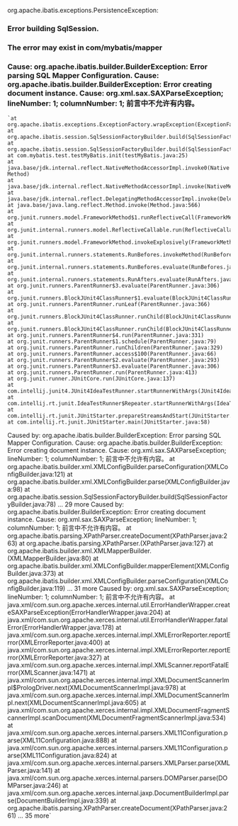 org.apache.ibatis.exceptions.PersistenceException: 
### Error building SqlSession.
### The error may exist in com/mybatis/mapper
### Cause: org.apache.ibatis.builder.BuilderException: Error parsing SQL Mapper Configuration. Cause: org.apache.ibatis.builder.BuilderException: Error creating document instance.  Cause: org.xml.sax.SAXParseException; lineNumber: 1; columnNumber: 1; 前言中不允许有内容。

	`at org.apache.ibatis.exceptions.ExceptionFactory.wrapException(ExceptionFactory.java:30)
	at org.apache.ibatis.session.SqlSessionFactoryBuilder.build(SqlSessionFactoryBuilder.java:80)
	at org.apache.ibatis.session.SqlSessionFactoryBuilder.build(SqlSessionFactoryBuilder.java:64)
	at com.mybatis.test.testMyBatis.init(testMyBatis.java:25)
	at java.base/jdk.internal.reflect.NativeMethodAccessorImpl.invoke0(Native Method)
	at java.base/jdk.internal.reflect.NativeMethodAccessorImpl.invoke(NativeMethodAccessorImpl.java:62)
	at java.base/jdk.internal.reflect.DelegatingMethodAccessorImpl.invoke(DelegatingMethodAccessorImpl.java:43)
	at java.base/java.lang.reflect.Method.invoke(Method.java:566)
	at org.junit.runners.model.FrameworkMethod$1.runReflectiveCall(FrameworkMethod.java:59)
	at org.junit.internal.runners.model.ReflectiveCallable.run(ReflectiveCallable.java:12)
	at org.junit.runners.model.FrameworkMethod.invokeExplosively(FrameworkMethod.java:56)
	at org.junit.internal.runners.statements.RunBefores.invokeMethod(RunBefores.java:33)
	at org.junit.internal.runners.statements.RunBefores.evaluate(RunBefores.java:24)
	at org.junit.internal.runners.statements.RunAfters.evaluate(RunAfters.java:27)
	at org.junit.runners.ParentRunner$3.evaluate(ParentRunner.java:306)
	at org.junit.runners.BlockJUnit4ClassRunner$1.evaluate(BlockJUnit4ClassRunner.java:100)
	at org.junit.runners.ParentRunner.runLeaf(ParentRunner.java:366)
	at org.junit.runners.BlockJUnit4ClassRunner.runChild(BlockJUnit4ClassRunner.java:103)
	at org.junit.runners.BlockJUnit4ClassRunner.runChild(BlockJUnit4ClassRunner.java:63)
	at org.junit.runners.ParentRunner$4.run(ParentRunner.java:331)
	at org.junit.runners.ParentRunner$1.schedule(ParentRunner.java:79)
	at org.junit.runners.ParentRunner.runChildren(ParentRunner.java:329)
	at org.junit.runners.ParentRunner.access$100(ParentRunner.java:66)
	at org.junit.runners.ParentRunner$2.evaluate(ParentRunner.java:293)
	at org.junit.runners.ParentRunner$3.evaluate(ParentRunner.java:306)
	at org.junit.runners.ParentRunner.run(ParentRunner.java:413)
	at org.junit.runner.JUnitCore.run(JUnitCore.java:137)
	at com.intellij.junit4.JUnit4IdeaTestRunner.startRunnerWithArgs(JUnit4IdeaTestRunner.java:68)
	at com.intellij.rt.junit.IdeaTestRunner$Repeater.startRunnerWithArgs(IdeaTestRunner.java:33)
	at com.intellij.rt.junit.JUnitStarter.prepareStreamsAndStart(JUnitStarter.java:230)
	at com.intellij.rt.junit.JUnitStarter.main(JUnitStarter.java:58)
Caused by: org.apache.ibatis.builder.BuilderException: Error parsing SQL Mapper Configuration. Cause: org.apache.ibatis.builder.BuilderException: Error creating document instance.  Cause: org.xml.sax.SAXParseException; lineNumber: 1; columnNumber: 1; 前言中不允许有内容。
	at org.apache.ibatis.builder.xml.XMLConfigBuilder.parseConfiguration(XMLConfigBuilder.java:121)
	at org.apache.ibatis.builder.xml.XMLConfigBuilder.parse(XMLConfigBuilder.java:98)
	at org.apache.ibatis.session.SqlSessionFactoryBuilder.build(SqlSessionFactoryBuilder.java:78)
	... 29 more
Caused by: org.apache.ibatis.builder.BuilderException: Error creating document instance.  Cause: org.xml.sax.SAXParseException; lineNumber: 1; columnNumber: 1; 前言中不允许有内容。
	at org.apache.ibatis.parsing.XPathParser.createDocument(XPathParser.java:263)
	at org.apache.ibatis.parsing.XPathParser.<init>(XPathParser.java:127)
	at org.apache.ibatis.builder.xml.XMLMapperBuilder.<init>(XMLMapperBuilder.java:80)
	at org.apache.ibatis.builder.xml.XMLConfigBuilder.mapperElement(XMLConfigBuilder.java:373)
	at org.apache.ibatis.builder.xml.XMLConfigBuilder.parseConfiguration(XMLConfigBuilder.java:119)
	... 31 more
Caused by: org.xml.sax.SAXParseException; lineNumber: 1; columnNumber: 1; 前言中不允许有内容。
	at java.xml/com.sun.org.apache.xerces.internal.util.ErrorHandlerWrapper.createSAXParseException(ErrorHandlerWrapper.java:204)
	at java.xml/com.sun.org.apache.xerces.internal.util.ErrorHandlerWrapper.fatalError(ErrorHandlerWrapper.java:178)
	at java.xml/com.sun.org.apache.xerces.internal.impl.XMLErrorReporter.reportError(XMLErrorReporter.java:400)
	at java.xml/com.sun.org.apache.xerces.internal.impl.XMLErrorReporter.reportError(XMLErrorReporter.java:327)
	at java.xml/com.sun.org.apache.xerces.internal.impl.XMLScanner.reportFatalError(XMLScanner.java:1471)
	at java.xml/com.sun.org.apache.xerces.internal.impl.XMLDocumentScannerImpl$PrologDriver.next(XMLDocumentScannerImpl.java:978)
	at java.xml/com.sun.org.apache.xerces.internal.impl.XMLDocumentScannerImpl.next(XMLDocumentScannerImpl.java:605)
	at java.xml/com.sun.org.apache.xerces.internal.impl.XMLDocumentFragmentScannerImpl.scanDocument(XMLDocumentFragmentScannerImpl.java:534)
	at java.xml/com.sun.org.apache.xerces.internal.parsers.XML11Configuration.parse(XML11Configuration.java:888)
	at java.xml/com.sun.org.apache.xerces.internal.parsers.XML11Configuration.parse(XML11Configuration.java:824)
	at java.xml/com.sun.org.apache.xerces.internal.parsers.XMLParser.parse(XMLParser.java:141)
	at java.xml/com.sun.org.apache.xerces.internal.parsers.DOMParser.parse(DOMParser.java:246)
	at java.xml/com.sun.org.apache.xerces.internal.jaxp.DocumentBuilderImpl.parse(DocumentBuilderImpl.java:339)
	at org.apache.ibatis.parsing.XPathParser.createDocument(XPathParser.java:261)
	... 35 more`